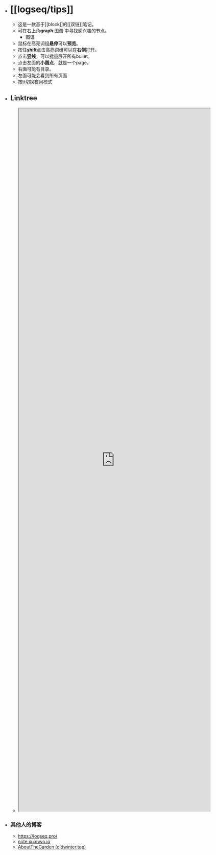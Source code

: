 - # [[logseq/tips]]
	- 这是一款基于[[block]]的[[双链]]笔记。
	- 可在右上角**graph** 图谱 中寻找感兴趣的节点。
		- 图谱
	- 鼠标在高亮词组**悬停**可以**预览**。
	- 按住**shift**点击高亮词组可以在**右侧**打开。
	- 点击**竖线**，可以批量展开所有bullet。
	- 点击左面的**小圆点**，就是一个page。
	- 右面可能有目录。
	- 左面可能会看到所有页面
	- 按tt切换夜间模式
- ## Linktree
	- <iframe src="https://blog.fpb.icu/about" width="600" height="2200"></iframe>
- ### 其他人的博客
	- https://logseq.pro/
	- [note.xuanwo.io](https://note.xuanwo.io/#/all-pages)
	- [AboutTheGarden (oldwinter.top)](https://garden.oldwinter.top/)